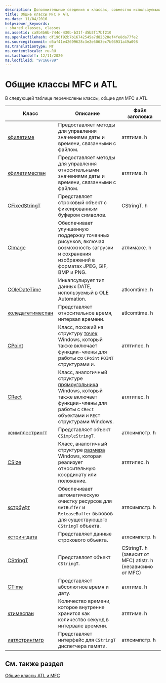 ```yaml
---
description: Дополнительные сведения о классах, совместно используемых MFC и ATL.
title: Общие классы MFC и ATL
ms.date: 11/04/2016
helpviewer_keywords:
- shared classes, classes
ms.assetid: ca8b4b6b-744d-430b-b31f-d5b2f17bf210
ms.openlocfilehash: df196f92b7b16742545a7d82320ef4fe8da77fe2
ms.sourcegitcommit: d6af41e42699628c3e2e6063ec7b03931a49a098
ms.translationtype: MT
ms.contentlocale: ru-RU
ms.lasthandoff: 12/11/2020
ms.locfileid: "97166789"
---
```

# <a name="classes-shared-by-mfc-and-atl"></a>Общие классы MFC и ATL

В следующей таблице перечислены классы, общие для MFC и ATL.

|Класс|Описание|Файл заголовка|
|-----------|-----------------|-----------------|
|[кфилетиме](../../atl-mfc-shared/reference/cfiletime-class.md)|Предоставляет методы для управления значениями даты и времени, связанными с файлом.|атлтиме. h|
|[кфилетимеспан](../../atl-mfc-shared/reference/cfiletimespan-class.md)|Предоставляет методы для управления относительными значениями даты и времени, связанными с файлом.|атлтиме. h|
|[CFixedStringT](../../atl-mfc-shared/reference/cfixedstringt-class.md)|Представляет строковый объект с фиксированным буфером символов.|CStringT. h|
|[CImage](../../atl-mfc-shared/reference/cimage-class.md)|Обеспечивает улучшенную поддержку точечных рисунков, включая возможность загрузки и сохранения изображений в форматах JPEG, GIF, BMP и PNG.|атлимаже. h|
|[COleDateTime](../../atl-mfc-shared/reference/coledatetime-class.md)|Инкапсулирует тип данных DATE, используемый в OLE Automation.|atlcomtime. h|
|[коледатетимеспан](../../atl-mfc-shared/reference/coledatetimespan-class.md)|Представляет относительное время, интервал времени.|atlcomtime. h|
|[CPoint](../../atl-mfc-shared/reference/cpoint-class.md)|Класс, похожий на структуру [точек](/windows/win32/api/windef/ns-windef-point) Windows, который также включает функции-члены для работы со `CPoint` `POINT` структурами и.|атлтипес. h|
|[CRect](../../atl-mfc-shared/reference/crect-class.md)|Класс, аналогичный структуре [прямоугольника](/windows/win32/api/windef/ns-windef-rect) Windows, который также включает функции-члены для работы с `CRect` объектами и `RECT` структурами Windows.|атлтипес. h|
|[ксимплестрингт](../../atl-mfc-shared/reference/csimplestringt-class.md)|Представляет объект `CSimpleStringT`.|атлсимпстр. h|
|[CSize](../../atl-mfc-shared/reference/csize-class.md)|Класс, аналогичный структуре [размера](/windows/win32/api/windef/ns-windef-size) Windows, которая реализует относительную координату или положение.|атлтипес. h|
|[кстрбуфт](../../atl-mfc-shared/reference/cstrbuft-class.md)|Обеспечивает автоматическую очистку ресурсов для `GetBuffer` и `ReleaseBuffer` вызовов для существующего `CStringT` объекта.|атлсимпстр. h|
|[кстрингдата](../../atl-mfc-shared/reference/cstringdata-class.md)|Представляет данные строкового объекта.|атлсимпстр. h|
|[CStringT](../../atl-mfc-shared/reference/cstringt-class.md)|Представляет объект `CStringT`.|CStringT. h (зависит от MFC) atlstr. h (независимо от MFC)|
|[CTime](../../atl-mfc-shared/reference/ctime-class.md)|Представляет абсолютное время и дату.|атлтиме. h|
|[ктимеспан](../../atl-mfc-shared/reference/ctimespan-class.md)|Количество времени, которое внутренне хранится как количество секунд в интервале времени.|атлтиме. h|
|[иатлстрингмгр](../../atl-mfc-shared/reference/iatlstringmgr-class.md)|Представляет интерфейс для `CStringT` диспетчера памяти.|атлсимпстр. h|

## <a name="see-also"></a>См. также раздел

[Общие классы ATL и MFC](../../atl-mfc-shared/atl-mfc-shared-classes.md)
